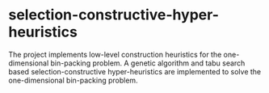 # selection-constructive-hyper-heuristics
The project implements low-level construction heuristics for the one-dimensional bin-packing problem. A genetic algorithm and tabu search based selection-constructive hyper-heuristics are implemented to solve the one-dimensional bin-packing problem.
